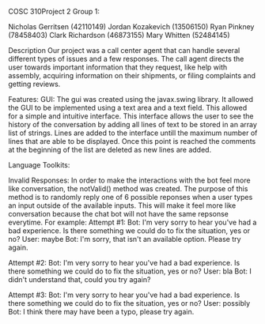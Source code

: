 COSC 310Project 2
Group 1:

Nicholas Gerritsen (42110149)
Jordan Kozakevich (13506150)
Ryan Pinkney (78458403)
Clark Richardson (46873155)
Mary Whitten (52484145)

Description
Our project was a call center agent that can handle several different types of issues and a few responses. The call agent directs the user towards important information that they request, like help with assembly, acquiring information on their shipments, or filing complaints and getting reviews. 

Features: 
GUI:
The gui was created using the javax.swing library. It allowed the GUI to be implemented using a text area and a text field. This allowed for a simple and intuitive interface. This interface allows the user to see the history of the conversation by adding all lines of text to be stored in an array list of strings. Lines are added to the interface untill the maximum number of lines that are able to be displayed. Once this point is reached the comments at the beginning of the list are deleted as new lines are added.  

Language Toolkits: 

Invalid Responses: 
In order to make the interactions with the bot feel more like conversation, the notValid() method was created. The purpose of this method is to randomly reply one of 6 possible reponses when a user types an input outside of the available inputs. This will make it feel more like conversation because the chat bot will not have the same repsonse everytime. For example:
Attempt #1:
Bot:  I'm very sorry to hear you've had a bad experience.
      Is there something we could do to fix the situation, yes or no?
User: maybe
Bot:  I'm sorry, that isn't an available option. Please try again.

Attempt #2:
Bot:  I'm very sorry to hear you've had a bad experience.
      Is there something we could do to fix the situation, yes or no?
User: bla
Bot:  I didn't understand that, could you try again?

Attempt #3:
Bot:  I'm very sorry to hear you've had a bad experience.
      Is there something we could do to fix the situation, yes or no?
User: possibly
Bot:  I think there may have been a typo, please try again.
